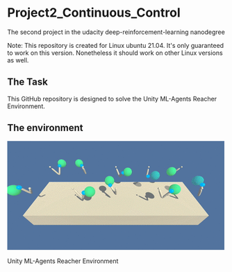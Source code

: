 # Project2_Continuous_Control
The second project in the udacity deep-reinforcement-learning nanodegree

Note: This repository is created for Linux ubuntu 21.04. It's only guaranteed to work on this version. Nonetheless it should work on other Linux versions as well.

## The Task
This GitHub repository is designed to solve the Unity ML-Agents Reacher Environment.

## The environment
![Unity ML-Agents Reacher Environment](Reacher.gif)

Unity ML-Agents Reacher Environment
